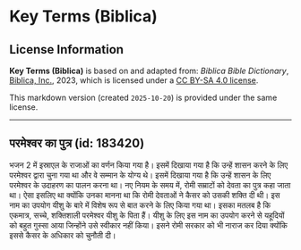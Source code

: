 # Key Terms (Biblica)

## License Information

**Key Terms (Biblica)** is based on and adapted from: _Biblica Bible Dictionary_, [Biblica, Inc.](https://www.biblica.com/), 2023, which is licensed under a [CC BY-SA 4.0 license](https://creativecommons.org/licenses/by-sa/4.0/legalcode.en).

This markdown version (created `2025-10-20`) is provided under the same license.



--------------------------------

## परमेश्‍वर का पुत्र (id: 183420)

भजन 2 में इस्राएल के राजाओं का वर्णन किया गया है। इसमें दिखाया गया है कि उन्हें शासन करने के लिए परमेश्वर द्वारा चुना गया था और वे सम्मान के योग्य थे। इसमें दिखाया गया है कि उन्हें शासन के लिए परमेश्वर के उदाहरण का पालन करना था। नए नियम के समय में, रोमी सम्राटों को देवता का पुत्र कहा जाता था। ऐसा इसलिए था क्योंकि उनका मानना था कि रोमी देवताओं ने कैसर को उसकी शक्ति दी थी। इस नाम का उपयोग यीशु के बारे में विशेष रूप से बात करने के लिए किया गया था। इसका मतलब है कि एकमात्र, सच्चे, शक्तिशाली परमेश्वर यीशु के पिता हैं। यीशु के लिए इस नाम का उपयोग करने से यहूदियों को बहुत गुस्सा आया जिन्होंने उसे स्वीकार नहीं किया। इसने रोमी सरकार को भी नाराज कर दिया क्योंकि इससे कैसर के अधिकार को चुनौती दी।


